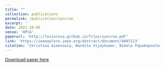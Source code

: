 ```yaml
---
title: ""
collection: publications
permalink: /publication/syncron
excerpt: ''
date: 2021-10-05
venue: 'HPCA'
paperurl: 'http://loisorosa.github.io/files/syncron.pdf'
link: 'https://ieeexplore.ieee.org/abstract/document/9407213'
citation: 'Christina Giannoula, Nandita Vijaykumar, Nikela Papadopoulou, Vasileios Karakostas, Ivan Fernandez, Juan Gomez-Luna,  <u>Lois Orosa</u>, Nectarios Koziris, Georgios Goumas and Onur Mutlu. <b>"SynCron: Efficient Synchronization Support for Near-Data-Processing Architectures."</b> In 2021 IEEE international Symphosium on High-Performance Computer Architecture (HPCA), 2021.'
---
```

[Download paper here](http://loisorosa.github.io/files/syncron.pdf)

